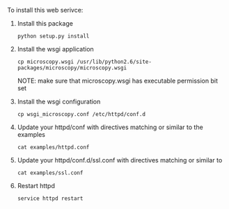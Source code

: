 To install this web serivce:

1. Install this package

   ```
   python setup.py install
   ```

2. Install the wsgi application

   ```
   cp microscopy.wsgi /usr/lib/python2.6/site-packages/microscopy/microscopy.wsgi
   ```

   NOTE: make sure that microscopy.wsgi has executable permission bit set

3. Install the wsgi configuration

   ```
   cp wsgi_microscopy.conf /etc/httpd/conf.d
   ```

4. Update your httpd/conf with directives matching or similar to the examples

   ```
   cat examples/httpd.conf
   ```

5. Update your httpd/conf.d/ssl.conf with directives matching or similar to

   ```
   cat examples/ssl.conf
   ```

6. Restart httpd

   ```
   service httpd restart
   ```
